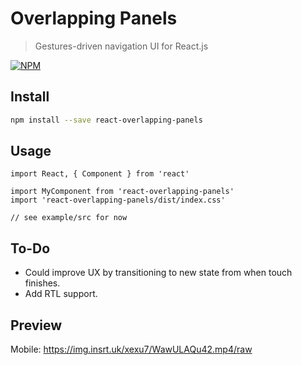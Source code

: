 # Overlapping Panels

> Gestures-driven navigation UI for React.js

[![NPM](https://img.shields.io/npm/v/react-overlapping-panels.svg)](https://www.npmjs.com/package/react-overlapping-panels)

## Install

```bash
npm install --save react-overlapping-panels
```

## Usage

```tsx
import React, { Component } from 'react'

import MyComponent from 'react-overlapping-panels'
import 'react-overlapping-panels/dist/index.css'

// see example/src for now
```

## To-Do

- Could improve UX by transitioning to new state from when touch finishes.
- Add RTL support.

## Preview

Mobile: https://img.insrt.uk/xexu7/WawULAQu42.mp4/raw
